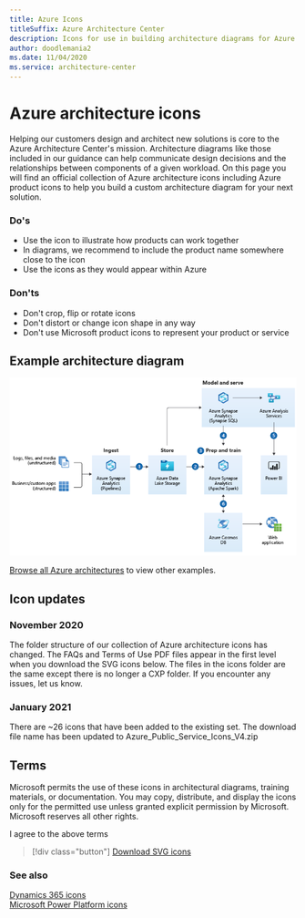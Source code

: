 ```yaml
---
title: Azure Icons
titleSuffix: Azure Architecture Center
description: Icons for use in building architecture diagrams for Azure
author: doodlemania2
ms.date: 11/04/2020
ms.service: architecture-center
---
```


# Azure architecture icons

Helping our customers design and architect new solutions is core to the Azure Architecture Center's mission. Architecture diagrams like those included in our guidance can help communicate design decisions and the relationships between components of a given workload. On this page you will find an official collection of Azure architecture icons including Azure product icons to help you build a custom architecture diagram for your next solution.

### Do's

* Use the icon to illustrate how products can work together
* In diagrams, we recommend to include the product name somewhere close to the icon
* Use the icons as they would appear within Azure

### Don'ts

* Don't crop, flip or rotate icons
* Don't distort or change icon shape in any way
* Don't use Microsoft product icons to represent your product or service

## Example architecture diagram

![Example architecture diagram showing multiple services connected together with numbered steps.](../solution-ideas/media/advanced-analytics-on-big-data.png)

[Browse all Azure architectures](../browse/index.yml) to view other examples.

## Icon updates

### November 2020

The folder structure of our collection of Azure architecture icons has changed. The FAQs and Terms of Use PDF files appear in the first level when you download the SVG icons below. The files in the icons folder are the same except there is no longer a CXP folder. If you encounter any issues, let us know.

### January 2021

There are ~26 icons that have been added to the existing set. The download file name has been updated to Azure_Public_Service_Icons_V4.zip

## Terms

Microsoft permits the use of these icons in architectural diagrams, training materials, or documentation. You may copy, distribute, and display the icons only for the permitted use unless granted explicit permission by Microsoft. Microsoft reserves all other rights.

<div id="consent-checkbox">
I agree to the above terms
</div>

 > [!div class="button"]
 > [Download SVG icons](https://arch-center.azureedge.net/icons/Azure_Public_Service_Icons_V4.zip)

### See also

[Dynamics 365 icons](/dynamics365/get-started/icons)<br/>
[Microsoft Power Platform icons](/power-platform/guidance/icons)
